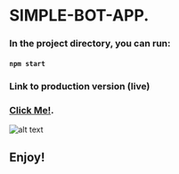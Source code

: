 # SIMPLE-BOT-APP.

### In the project directory, you can run:

#### `npm start`

### Link to production version (live)

### [Click Me!](https://super-simple-bot.netlify.app/).



![alt text](https://user-images.githubusercontent.com/121150368/208843058-e7a21673-4bb5-4dba-be30-f06cb3fbfb62.png)


## Enjoy!